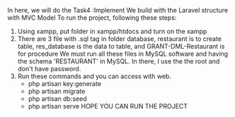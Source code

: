 In here, we will do the Task4 :Implement 
We build with the Laravel structure with MVC Model
To run the project, following these steps:
  1. Using xampp, put folder in xampp/htdocs and turn on the xampp
  2. There are 3 file with .sql tag in folder database, restaurant is to create table, res_database is the data to table, and GRANT-DML-Restaurant is for procedure
     We must run all these files in MySQL software and having the schema 'RESTAURANT' in MySQL.
     In there, I use the the root and don't have password.
  3. Run these commands and you can access with web.
     - php artisan key:generate 
     - php artisan migrate  
     - php artisan db:seed
     - php artisan serve
HOPE YOU CAN RUN THE PROJECT
